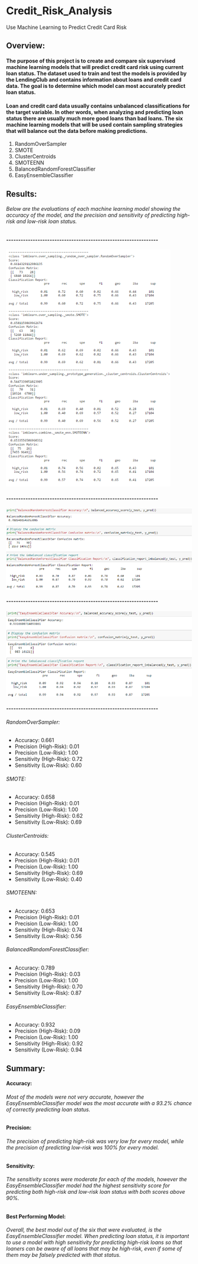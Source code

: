# Credit_Risk_Analysis
Use Machine Learning to Predict Credit Card Risk

## Overview:
#### The purpose of this project is to create and compare six supervised machine learning models that will predict credit card risk using current loan status. The dataset used to train and test the models is provided by the LendingClub and contains information about loans and credit card data. The goal is to determine which model can most accurately predict loan status.
#### Loan and credit card data usually contains unbalanced classifications for the target variable. In other words, when analyzing and predicting loan status there are usually much more good loans than bad loans. The six machine learning models that will be used contain sampling strategies that will balance out the data before making predictions.
1. RandomOverSampler
2. SMOTE
3. ClusterCentroids
4. SMOTEENN
5. BalancedRandomForestClassifier
6. EasyEnsembleClassifier

## Results:
###### Below are the evaluations of each machine learning model showing the accuracy of the model, and the precision and sensitivity of predicting high-risk and low-risk loan status. 

#### ---------------------------------------------------------------
<img src="https://github.com/eoweed/Credit_Risk_Analysis/blob/main/images/Resampling-Models-Evaluation.png">

#### ---------------------------------------------------------------
<img src="https://github.com/eoweed/Credit_Risk_Analysis/blob/main/images/BalancedRandomForestClassifier.png">

#### ---------------------------------------------------------------
<img src="https://github.com/eoweed/Credit_Risk_Analysis/blob/main/images/EasyEnsembleClassifier.png">

#### ---------------------------------------------------------------

###### RandomOverSampler:
-	Accuracy: 0.661
-	Precision (High-Risk): 0.01
-	Precision (Low-Risk): 1.00
-	Sensitivity (High-Risk): 0.72
-	Sensitivity (Low-Risk): 0.60

###### SMOTE:
-	Accuracy: 0.658
-	Precision (High-Risk): 0.01
-	Precision (Low-Risk): 1.00
-	Sensitivity (High-Risk): 0.62
-	Sensitivity (Low-Risk): 0.69

###### ClusterCentroids:
-	Accuracy: 0.545
-	Precision (High-Risk): 0.01
-	Precision (Low-Risk): 1.00
-	Sensitivity (High-Risk): 0.69
-	Sensitivity (Low-Risk): 0.40

###### SMOTEENN:
-	Accuracy: 0.653
-	Precision (High-Risk): 0.01
-	Precision (Low-Risk): 1.00
-	Sensitivity (High-Risk): 0.74
-	Sensitivity (Low-Risk): 0.56

###### BalancedRandomForestClassifier:
-	Accuracy: 0.789
-	Precision (High-Risk): 0.03
-	Precision (Low-Risk): 1.00
-	Sensitivity (High-Risk): 0.70
-	Sensitivity (Low-Risk): 0.87

###### EasyEnsembleClassifier:
-	Accuracy: 0.932
-	Precision (High-Risk): 0.09
-	Precision (Low-Risk): 1.00
-	Sensitivity (High-Risk): 0.92
-	Sensitivity (Low-Risk): 0.94


## Summary:
#### Accuracy:
###### Most of the models were not very accurate, however the EasyEnsembleClassifier model was the most accurate with a 93.2% chance of correctly predicting loan status. 
#### Precision:
###### The precision of predicting high-risk was very low for every model, while the precision of predicting low-risk was 100% for every model.
#### Sensitivity:
###### The sensitivity scores were moderate for each of the models, however the EasyEnsembleClassifier model had the highest sensitivity score for predicting both high-risk and low-risk loan status with both scores above 90%.
#### Best Performing Model:
###### Overall, the best model out of the six that were evaluated, is the EasyEnsembleClassifier model. When predicting loan status, it is important to use a model with high sensitivity for predicting high-risk loans so that loaners can be aware of all loans that may be high-risk, even if some of them may be falsely predicted with that status. 